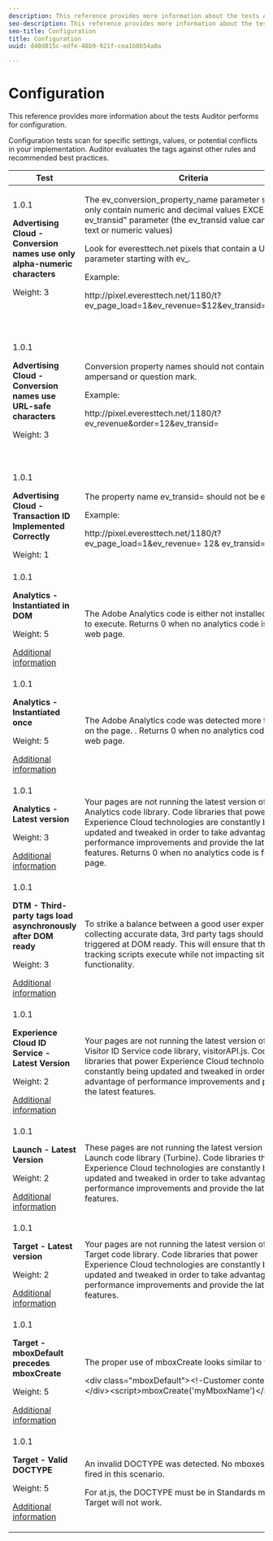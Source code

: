 ```yaml
---
description: This reference provides more information about the tests Auditor performs for configuration.
seo-description: This reference provides more information about the tests Auditor performs for configuration.
seo-title: Configuration
title: Configuration
uuid: d40d815c-edfe-48b9-921f-cea1b0b54a0a

---
```


# Configuration

This reference provides more information about the tests Auditor performs for configuration.

Configuration tests scan for specific settings, values, or potential conflicts in your implementation. Auditor evaluates the tags against other rules and recommended best practices.

<table id="table_A8A1FC360482447185C8460A18426638"> 
 <thead> 
  <tr> 
   <th colname="col1" class="entry"> Test </th> 
   <th colname="col2" class="entry"> Criteria </th> 
   <th colname="col3" class="entry"> Recommendation </th> 
  </tr>
 </thead>
 <tbody> 
  <tr> 
   <td colname="col1"> 
    <draft-comment>
      1.0.1 
    </draft-comment> <p><b>Advertising Cloud - Conversion names use only alpha-numeric characters</b> </p> <p>Weight: 3 </p> </td> 
   <td colname="col2"> <p>The <span class="codeph"> ev_conversion_property_name</span> parameter should only contain numeric and decimal values EXCEPT for "<span class="codeph"> ev_transid</span>" parameter (the <span class="codeph"> ev_transid</span> value can contain text or numeric values) </p> <p>Look for <span class="codeph"> everesttech.net</span> pixels that contain a URL parameter starting with <span class="codeph"> ev_</span>. </p> <p>Example: </p> <p><span class="codeph"> http://pixel.everesttech.net/1180/t?ev_page_load=1&amp;ev_revenue=$12&amp;ev_transid=1hf74i47 </span> </p> </td> 
   <td colname="col3"> <p> Make sure your transaction property parameters only contain numeric and decimal values. </p> <p> <p>Warning:  Any other value types might cause data loss. </p> </p> </td> 
  </tr> 
  <tr> 
   <td colname="col1"> 
    <draft-comment>
      1.0.1 
    </draft-comment> <p><b>Advertising Cloud - Conversion names use URL-safe characters</b> </p> <p>Weight: 3 </p> </td> 
   <td colname="col2"> <p> Conversion property names should not contain an ampersand or question mark. </p> <p> Example: </p> <p><span class="codeph"> http://pixel.everesttech.net/1180/t?ev_revenue&amp;order=12&amp;ev_transid=</span> </p> </td> 
   <td colname="col3"> <p>Make sure transaction property parameters do not contain a non-encoded ampersand or question mark. These break the URL format. </p> <p> <p>Warning: Property parameters that contain a non-encoded ampersand or question mark, (for example: <span class="codeph"> ev_formComplete?=1</span> or <span class="codeph"> ev_formComplete&amp;Submit=1</span>), might result in data loss. </p> </p> </td> 
  </tr> 
  <tr> 
   <td colname="col1"> 
    <draft-comment>
      1.0.1 
    </draft-comment> <p><b>Advertising Cloud - Transaction ID Implemented Correctly</b> </p> <p>Weight: 1 </p> </td> 
   <td colname="col2"> <p> The property name <span class="codeph"> ev_transid=</span> should not be empty. </p> <p>Example: </p> <p> <span class="codeph"> http://pixel.everesttech.net/1180/t?ev_page_load=1&amp;ev_revenue= 12&amp; ev_transid=</span> </p> </td> 
   <td colname="col3"> <p>The property name <span class="codeph"> ev_transid=</span> should not be left without a value (<span class="codeph"> ev_transid=</span>). If this is left without a value, there could be transaction data loss. Assign a value to the <span class="codeph"> ev_transid=</span> or remove the parameter from the pixel. </p> </td> 
  </tr> 
  <tr> 
   <td colname="col1"> 
    <draft-comment>
      1.0.1 
    </draft-comment> <p><b>Analytics - Instantiated in DOM</b> </p> <p>Weight: 5 </p> <p><a href="https://experiencecloud.adobe.com/resources/help/en_US/sc/implement/impl_testing.html" format="html" scope="external"> Additional information</a> </p> </td> 
   <td colname="col2"> <p> The Adobe Analytics code is either not installed or failing to execute. Returns 0 when no analytics code is found web page. </p> </td> 
   <td colname="col3"> <p>Verify that the Analytics tag is implemented on the page and is not blocked by subsequent script activities. </p> </td> 
  </tr> 
  <tr> 
   <td colname="col1"> 
    <draft-comment>
      1.0.1 
    </draft-comment> <p><b>Analytics - Instantiated once</b> </p> <p>Weight: 5 </p> <p><a href="https://experiencecloud.adobe.com/resources/help/en_US/sc/implement/" format="https" scope="external"> Additional information</a> </p> </td> 
   <td colname="col2"> <p> The Adobe Analytics code was detected more than once on the page. . Returns 0 when no analytics code is found web page. </p> </td> 
   <td colname="col3"> <p>Make sure there is only one Analytics tag on the page. </p> </td> 
  </tr> 
  <tr> 
   <td colname="col1"> 
    <draft-comment>
      1.0.1 
    </draft-comment> <p><b>Analytics - Latest version</b> </p> <p>Weight: 3 </p> <p><a href="https://experiencecloud.adobe.com/resources/help/en_US/sc/appmeasurement/release" format="https" scope="external"> Additional information</a> </p> </td> 
   <td colname="col2"> <p> Your pages are not running the latest version of the Analytics code library. Code libraries that power Experience Cloud technologies are constantly being updated and tweaked in order to take advantage of performance improvements and provide the latest features. Returns 0 when no analytics code is found web page. </p> </td> 
   <td colname="col3"> <p>Install the latest version of the Analytics library. </p> </td> 
  </tr> 
  <tr> 
   <td colname="col1"> 
    <draft-comment>
      1.0.1 
    </draft-comment> <p><b>DTM - Third-party tags load asynchronously after DOM ready</b> </p> <p>Weight: 3 </p> <p><a href="https://experiencecloud.adobe.com/resources/help/en_US/dtm/load_order.html" format="html" scope="external"> Additional information</a> </p> </td> 
   <td colname="col2"> <p>To strike a balance between a good user experience and collecting accurate data, 3rd party tags should be triggered at DOM ready. This will ensure that those tracking scripts execute while not impacting site functionality. </p> </td> 
   <td colname="col3"> <p>Resolve this issue by adjusting all rules that execute 3rd party pixels to fire at DOM Ready. </p> </td> 
  </tr> 
  <tr> 
   <td colname="col1"> 
    <draft-comment>
      1.0.1 
    </draft-comment> <p><b>Experience Cloud ID Service - Latest Version</b> </p> <p>Weight: 2 </p> <p><a href="https://experiencecloud.adobe.com/resources/help/en_US/dtm/macid.html" format="html" scope="external"> Additional information</a> </p> </td> 
   <td colname="col2"> <p> Your pages are not running the latest version of the Visitor ID Service code library, <span class="codeph"> visitorAPI.js</span>. Code libraries that power Experience Cloud technologies are constantly being updated and tweaked in order to take advantage of performance improvements and provide the latest features. </p> </td> 
   <td colname="col3"> <p>Install the latest version of the Visitor ID service library. </p> </td> 
  </tr> 
  <tr> 
   <td colname="col1"> 
    <draft-comment>
      1.0.1 
    </draft-comment> <p><b>Launch - Latest Version</b> </p> <p>Weight: 2 </p> <p><a href="https://docs.adobelaunch.com/getting-started" format="https" scope="external"> Additional information</a> </p> </td> 
   <td colname="col2"> <p>These pages are not running the latest version of the Launch code library (Turbine). Code libraries that power Experience Cloud technologies are constantly being updated and tweaked in order to take advantage of performance improvements and provide the latest features. </p> </td> 
   <td colname="col3"> <p> Update the Launch library by rebuilding and publishing the Launch library. </p> </td> 
  </tr> 
  <tr> 
   <td colname="col1"> 
    <draft-comment>
      1.0.1 
    </draft-comment> <p><b>Target - Latest version</b> </p> <p>Weight: 2 </p> <p><a href="https://experiencecloud.adobe.com/resources/help/en_US/target/dtm/update-target-tool.html" format="html" scope="external"> Additional information</a> </p> </td> 
   <td colname="col2"> <p> Your pages are not running the latest version of the Target code library. Code libraries that power Experience Cloud technologies are constantly being updated and tweaked in order to take advantage of performance improvements and provide the latest features. </p> </td> 
   <td colname="col3"> <p>Install the latest version of the Target library. </p> </td> 
  </tr> 
  <tr> 
   <td colname="col1"> 
    <draft-comment>
      1.0.1 
    </draft-comment> <p><b>Target - mboxDefault precedes mboxCreate </b> </p> <p>Weight: 5 </p> <p><a href="https://experiencecloud.adobe.com/resources/help/en_US/target/ov2/r_target-atjs-mboxcreate.html" format="html" scope="external"> Additional information</a> </p> </td> 
   <td colname="col2"> <p>The proper use of <span class="codeph"> mboxCreate</span> looks similar to this: </p> <p> <span class="codeph"> &lt;div class="mboxDefault"&gt;&lt;!-Customer content--&gt;&lt;/div&gt;&lt;script&gt;mboxCreate('myMboxName')&lt;/script&gt;</span> </p> </td> 
   <td colname="col3"> <p>Be sure to include a <span class="codeph"> &lt;div class="mboxDefault"&gt;&lt;/div&gt;</span> tag before invoking <span class="codeph"> mboxCreate()</span>. at.js will not add one for you. </p> </td> 
  </tr> 
  <tr> 
   <td colname="col1"> 
    <draft-comment>
      1.0.1 
    </draft-comment> <p><b>Target - Valid DOCTYPE</b> </p> <p>Weight: 5 </p> <p><a href="https://experiencecloud.adobe.com/resources/help/en_US/target/ov2/r_target-atjs-mboxcreate.html" format="html" scope="external"> Additional information</a> </p> </td> 
   <td colname="col2"> <p> An invalid DOCTYPE was detected. No mboxes will be fired in this scenario. </p> <p>For at.js, the DOCTYPE must be in Standards mode or Target will not work. </p> </td> 
   <td colname="col3"> <p>Update the DOCTYPE on the page. </p> </td> 
  </tr> 
 </tbody> 
</table>


